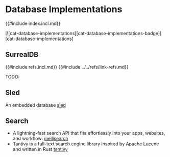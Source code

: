 # Database Implementations

{{#include index.incl.md}}

[![cat-database-implementations][cat-database-implementations-badge]][cat-database-implementations]

## SurrealDB

{{#include refs.incl.md}}
{{#include ../../refs/link-refs.md}}
<div class="hidden">
TODO:

## Sled

An embedded database [sled](https://github.com/spacejam/sled)

## Search

- A lightning-fast search API that fits effortlessly into your apps, websites, and workflow: [meilisearch](https://github.com/meilisearch/meilisearch)
- Tantivy is a full-text search engine library inspired by Apache Lucene and written in Rust [tantivy](https://github.com/quickwit-oss/tantivy)

</div>
